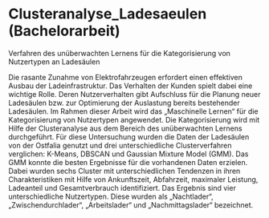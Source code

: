 # Clusteranalyse_Ladesaeulen (Bachelorarbeit)
 Verfahren des unüberwachten Lernens für die Kategorisierung von Nutzertypen an Ladesäulen

Die rasante Zunahme von Elektrofahrzeugen erfordert einen effektiven Ausbau der 
Ladeinfrastruktur. Das Verhalten der Kunden spielt dabei eine wichtige Rolle. Deren 
Nutzerverhalten gibt Aufschluss für die Planung neuer Ladesäulen bzw. zur Optimierung der 
Auslastung bereits bestehender Ladesäulen. Im Rahmen dieser Arbeit wird das „Maschinelle 
Lernen“ für die Kategorisierung von Nutzertypen angewendet. Die Kategorisierung wird mit 
Hilfe der Clusteranalyse aus dem Bereich des unüberwachten Lernens durchgeführt. Für diese 
Untersuchung wurden die Daten der Ladesäulen von der Ostfalia genutzt und drei 
unterschiedliche Clusterverfahren verglichen: K-Means, DBSCAN und Gaussian Mixture 
Model (GMM). Das GMM konnte die besten Ergebnisse für die vorhandenen Daten erzielen. 
Dabei wurden sechs Cluster mit unterschiedlichen Tendenzen in ihren Charakteristiken mit 
Hilfe von Ankunftszeit, Abfahrzeit, maximaler Leistung, Ladeanteil und Gesamtverbrauch 
identifiziert. Das Ergebnis sind vier unterschiedliche Nutzertypen. Diese wurden als
„Nachtlader“, „Zwischendurchlader“, „Arbeitslader“ und „Nachmittagslader“ bezeichnet.
